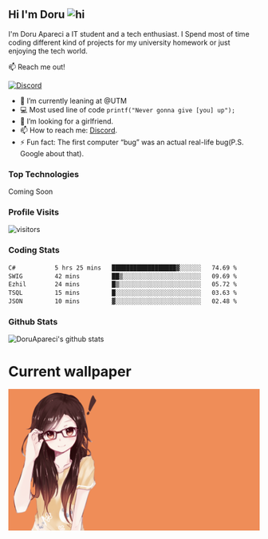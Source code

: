 ## Hi I'm Doru <img src="https://user-images.githubusercontent.com/1303154/88677602-1635ba80-d120-11ea-84d8-d263ba5fc3c0.gif" width="28px" alt="hi">

I'm Doru Apareci a IT student and a tech enthusiast. I Spend most of time coding different kind of projects for my university homework or just enjoying the tech world.

:mailbox: Reach me out!

[![Discord](https://img.shields.io/discord/742508750258176152?style=for-the-badge)](https://img.shields.io/discord/742508750258176152?color=%2357f287&label=Discord&logo=discord)


- 🔭 I’m currently leaning at @UTM
- :computer: Most used line of code `printf("Never gonna give [you] up");`
- 🤔 I’m looking for a girlfriend.
- 📫 How to reach me: <a href="https://discord.gg/TtbMSrZQjY">Discord</a>.
- ⚡ Fun fact: The first computer “bug” was an actual real-life bug(P.S. Google about that).

### Top Technologies

Coming Soon

### Profile Visits 

![visitors](https://visitor-badge.glitch.me/badge?page_id=DoruApareci.DoruApareci)


### Coding Stats

<!--START_SECTION:waka-->

```txt
C#           5 hrs 25 mins   ██████████████████▓░░░░░░   74.69 %
SWIG         42 mins         ██▒░░░░░░░░░░░░░░░░░░░░░░   09.69 %
Ezhil        24 mins         █▒░░░░░░░░░░░░░░░░░░░░░░░   05.72 %
TSQL         15 mins         █░░░░░░░░░░░░░░░░░░░░░░░░   03.63 %
JSON         10 mins         ▓░░░░░░░░░░░░░░░░░░░░░░░░   02.48 %
```

<!--END_SECTION:waka-->

### Github Stats

![DoruApareci's github stats](https://github-readme-stats.vercel.app/api?username=DoruApareci&count_private=true&theme=tokyonight&hide=contribs,prs)


# Current wallpaper
![](https://github.com/DoruApareci/DoruApareci/blob/main/bkg.png)


[discordInvite]:https://discord.gg/TtbMSrZQjY
